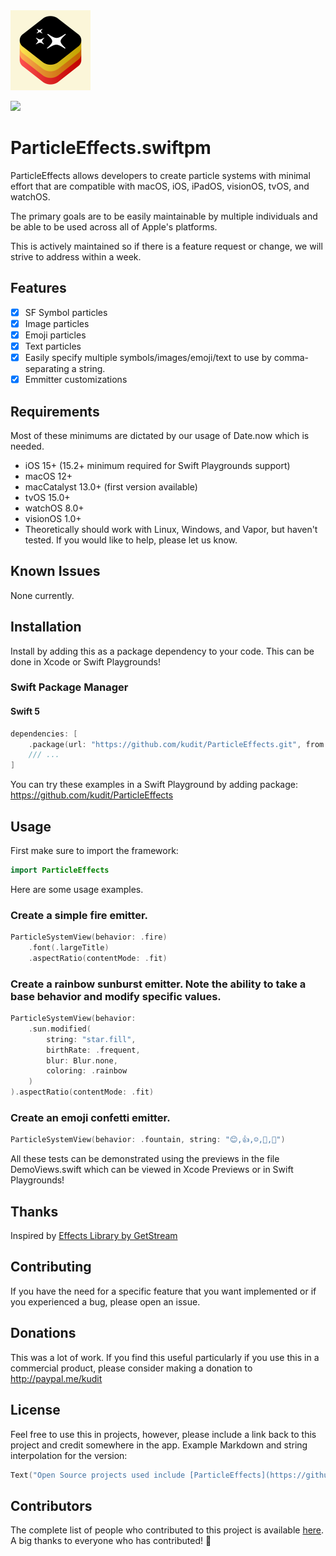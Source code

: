 <img src="/Development/Resources/Assets.xcassets/AppIcon.appiconset/Icon.png" height="128">

[![](https://img.shields.io/endpoint?url=https%3A%2F%2Fswiftpackageindex.com%2Fapi%2Fpackages%2Fkudit%2FParticleEffects%2Fbadge%3Ftype%3Dplatforms)](https://swiftpackageindex.com/kudit/ParticleEffects)

# ParticleEffects.swiftpm
ParticleEffects allows developers to create particle systems with minimal effort that are compatible with macOS, iOS, iPadOS, visionOS, tvOS, and watchOS.

The primary goals are to be easily maintainable by multiple individuals and be able to be used across all of Apple's platforms.

This is actively maintained so if there is a feature request or change, we will strive to address within a week.

## Features

- [x] SF Symbol particles
- [x] Image particles
- [x] Emoji particles
- [x] Text particles
- [x] Easily specify multiple symbols/images/emoji/text to use by comma-separating a string.
- [x] Emmitter customizations

## Requirements
Most of these minimums are dictated by our usage of Date.now which is needed.

- iOS 15+ (15.2+ minimum required for Swift Playgrounds support)
- macOS 12+
- macCatalyst 13.0+ (first version available)
- tvOS 15.0+
- watchOS 8.0+
- visionOS 1.0+
- Theoretically should work with Linux, Windows, and Vapor, but haven't tested.  If you would like to help, please let us know.

## Known Issues
None currently.

## Installation
Install by adding this as a package dependency to your code.  This can be done in Xcode or Swift Playgrounds!

### Swift Package Manager

#### Swift 5
```swift
dependencies: [
    .package(url: "https://github.com/kudit/ParticleEffects.git", from: "1.0.0"),
    /// ...
]
```

You can try these examples in a Swift Playground by adding package: https://github.com/kudit/ParticleEffects

## Usage
First make sure to import the framework:
```swift
import ParticleEffects
```

Here are some usage examples.

### Create a simple fire emitter.
```swift
ParticleSystemView(behavior: .fire)
    .font(.largeTitle)
    .aspectRatio(contentMode: .fit)
```

### Create a rainbow sunburst emitter.  Note the ability to take a base behavior and modify specific values.
```swift
ParticleSystemView(behavior:
    .sun.modified(
        string: "star.fill",
        birthRate: .frequent,
        blur: Blur.none,
        coloring: .rainbow
    )
).aspectRatio(contentMode: .fit)
```

### Create an emoji confetti emitter.
```swift
ParticleSystemView(behavior: .fountain, string: "😊,👍,☺️,👏,🙌")
```

All these tests can be demonstrated using the previews in the file DemoViews.swift which can be viewed in Xcode Previews or in Swift Playgrounds!

## Thanks
Inspired by [Effects Library by GetStream](https://github.com/GetStream/effects-library)

## Contributing
If you have the need for a specific feature that you want implemented or if you experienced a bug, please open an issue.

## Donations
This was a lot of work.  If you find this useful particularly if you use this in a commercial product, please consider making a donation to http://paypal.me/kudit

## License
Feel free to use this in projects, however, please include a link back to this project and credit somewhere in the app.  Example Markdown and string interpolation for the version:
```swift
Text("Open Source projects used include [ParticleEffects](https://github.com/kudit/ParticleEffects) v\(ParticleEffects.version)
```

## Contributors
The complete list of people who contributed to this project is available [here](https://github.com/kudit/ParticleEffects/graphs/contributors).
A big thanks to everyone who has contributed! 🙏
